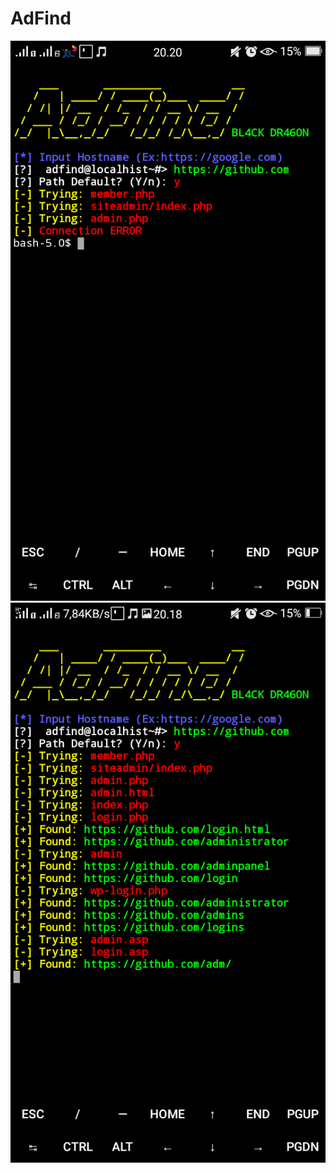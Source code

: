 # AdFind

![Alt text](https://raw.githubusercontent.com/billal1412/AdFind/master/Screenshot_2019-12-07-20-20-39-79.png)
![Alt text](https://raw.githubusercontent.com/billal1412/AdFind/master/Screenshot_2019-12-07-20-18-48-19.png)
